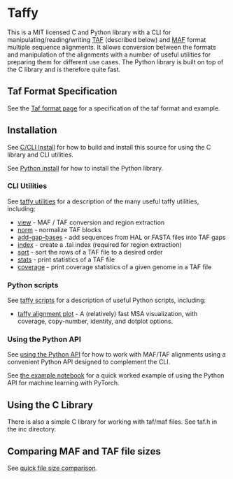 # Taffy

This is a MIT licensed C and Python library with a CLI for manipulating/reading/writing [TAF](https://github.com/ComparativeGenomicsToolkit/taffy/blob/main/docs/taf_format.md) (described below) and 
[MAF](https://genome.ucsc.edu/FAQ/FAQformat.html#format5) format multiple
sequence alignments. It allows conversion between the formats and manipulation of the alignments with a number of useful utilities for preparing them for different use cases. The Python library is built
on top of the C library and is therefore quite fast.

## Taf Format Specification

See the [Taf format page](https://github.com/ComparativeGenomicsToolkit/taffy/blob/main/docs/taf_format.md) for a specification of the taf format and example.

## Installation

See [C/CLI Install](https://github.com/ComparativeGenomicsToolkit/taffy/blob/main/docs/c_cli_lib_install.md) for how to build and install this source for using the C library and CLI utilities.

See [Python install](https://github.com/ComparativeGenomicsToolkit/taffy/blob/main/docs/py_install.md) for how to install the Python library.

### CLI Utilities

See [taffy utilities](https://github.com/ComparativeGenomicsToolkit/taffy/blob/main/docs/taffy_utilities.md) for a description of the many useful taffy utilities, including:

 * [view](https://github.com/ComparativeGenomicsToolkit/taffy/blob/main/docs/taffy_utilities.md#taffy-view)     -      MAF / TAF conversion and region extraction
 * [norm](https://github.com/ComparativeGenomicsToolkit/taffy/blob/main/docs/taffy_utilities.md#taffy-norm)     -      normalize TAF blocks 
 * [add-gap-bases](https://github.com/ComparativeGenomicsToolkit/taffy/blob/main/docs/taffy_utilities.md#taffy-add-gap-bases) - add sequences from HAL or FASTA files into TAF gaps
 * [index](https://github.com/ComparativeGenomicsToolkit/taffy/blob/main/docs/taffy_utilities.md#referenced-based-maftaf-and-indexing)   -       create a .tai index (required for region extraction)
 * [sort](https://github.com/ComparativeGenomicsToolkit/taffy/blob/main/docs/taffy_utilities.md#taffy-sort)    -       sort the rows of a TAF file to a desired order           
 * [stats](https://github.com/ComparativeGenomicsToolkit/taffy/blob/main/docs/taffy_utilities.md#taffy-stats)   -       print statistics of a TAF file
 * [coverage](https://github.com/ComparativeGenomicsToolkit/taffy/blob/main/docs/taffy_utilities.md#taffy-coverage) -      print coverage statistics of a given genome in a TAF file

### Python scripts

See [taffy scripts](https://github.com/ComparativeGenomicsToolkit/taffy/blob/main/docs/taffy_scripts.md) for a description of useful Python scripts, including:

* [taffy alignment plot](https://github.com/ComparativeGenomicsToolkit/taffy/blob/main/docs/taffy_scripts.md#taffy-alignment-plot)     -      A (relatively) fast MSA visualization, with coverage, copy-number, identity, and dotplot options.

### Using the Python API

See [using the Python API](https://github.com/ComparativeGenomicsToolkit/taffy/blob/main/docs/py_usage.md) for how to work with MAF/TAF alignments using a convenient Python API designed to complement the CLI.

See [the example notebook](https://github.com/ComparativeGenomicsToolkit/taffy/blob/main/examples/learning_phlyoP.ipynb) for a quick worked example of using the Python API for machine learning with PyTorch.

## Using the C Library

There is also a simple C library for working with taf/maf files. See taf.h in the
inc directory.

## Comparing MAF and TAF file sizes

See [quick file size comparison](https://github.com/ComparativeGenomicsToolkit/taffy/blob/main/docs/comparison_stats.md).
